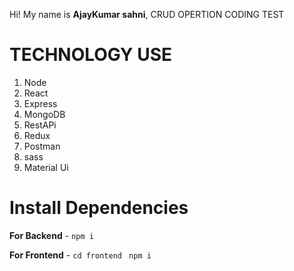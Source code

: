 Hi! My name is **AjayKumar sahni**, CRUD OPERTION CODING TEST

# TECHNOLOGY USE

1. Node
2. React
3. Express
4. MongoDB
5. RestAPi
6. Redux
7. Postman
8. sass
9. Material Ui

# Install Dependencies

**For Backend** - `npm i`

**For Frontend** - `cd frontend` ` npm i`
